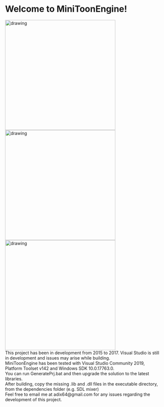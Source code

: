 # Welcome to **MiniToonEngine**!

<img src="https://raw.githubusercontent.com/adix64/MiniToonEngine/master/assets/miniToon.gif" alt="drawing" width="360"/>
<br/>
<img src="https://github.com/adix64/MiniToonEngine/blob/master/assets/screenshot1.png" alt="drawing" width="360"/> <img src="https://github.com/adix64/MiniToonEngine/blob/master/assets/screenshot2.png" alt="drawing" width="360"/>
<br/>
This project has been in development from 2015 to 2017. Visual Studio is still in development and issues may arise while building.<br/>
MiniToonEngine has been tested with Visual Studio Community 2019, Platform Toolset v142 and Windows SDK 10.0.17763.0. <br/>
You can run GeneratePrj.bat and then upgrade the solution to the latest libraries.<br/>
After building, copy the missing .lib and .dll files in the executable directory, from the dependencies folder (e.g. SDL mixer)<br/>
Feel free to email me at adix64@gmail.com for any issues regarding the development of this project.


